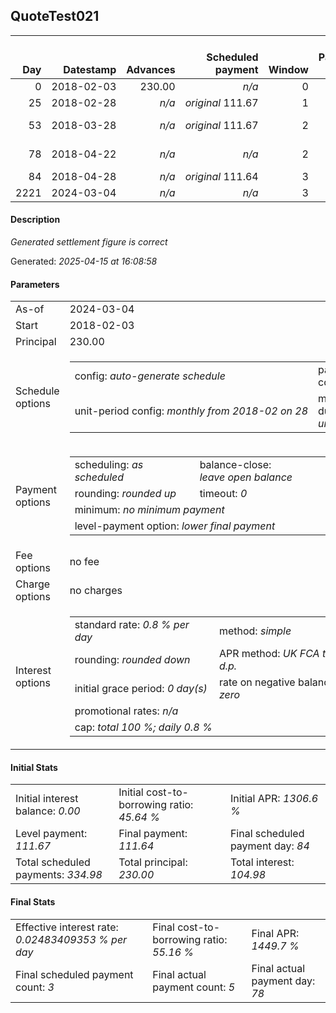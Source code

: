 <h2>QuoteTest021</h2><table><thead style="vertical-align: bottom;"><th style="text-align: right;">Day</th><th style="text-align: right;">Datestamp</th><th style="text-align: right;">Advances</th><th style="text-align: right;">Scheduled payment</th><th style="text-align: right;">Window</th><th style="text-align: right;">Payment due</th><th style="text-align: right;">Actual payments</th><th style="text-align: right;">Generated payment</th><th style="text-align: right;">Net effect</th><th style="text-align: right;">Payment status</th><th style="text-align: right;">Balance status</th><th style="text-align: right;">Simple interest</th><th style="text-align: right;">New interest</th><th style="text-align: right;">New charges</th><th style="text-align: right;">Principal portion</th><th style="text-align: right;">Fee portion</th><th style="text-align: right;">Interest portion</th><th style="text-align: right;">Charges portion</th><th style="text-align: right;">Fee refund</th><th style="text-align: right;">Principal balance</th><th style="text-align: right;">Fee balance</th><th style="text-align: right;">Interest balance</th><th style="text-align: right;">Charges balance</th><th style="text-align: right;">Settlement figure</th><th style="text-align: right;">Fee refund if&nbsp;settled</th></thead><tr style="text-align: right;"><td class="ci00">0</td><td class="ci01" style="white-space: nowrap;">2018-02-03</td><td class="ci02">230.00</td><td class="ci03" style="white-space: nowrap;"><i>n/a<i></td><td class="ci04">0</td><td class="ci05">0.00</td><td class="ci06"><i>n/a</i></td><td class="ci07"><i>n/a</i></td><td class="ci08">0.00</td><td class="ci09"><i>none&nbsp;scheduled</i></td><td class="ci10">open</td><td class="ci13">0.0000</td><td class="ci14">0.0000</td><td class="ci15"><i>n/a</i></td><td class="ci16">0.00</td><td class="ci17">0.00</td><td class="ci18">0.00</td><td class="ci19">0.00</td><td class="ci20">0.00</td><td class="ci21">230.00</td><td class="ci22">0.00</td><td class="ci23">0.0000</td><td class="ci24">0.00</td><td class="ci25">230.00</td><td class="ci26">0.00</td></tr><tr style="text-align: right;"><td class="ci00">25</td><td class="ci01" style="white-space: nowrap;">2018-02-28</td><td class="ci02"><i>n/a</i></td><td class="ci03" style="white-space: nowrap;"><i>original</i> 111.67</td><td class="ci04">1</td><td class="ci05">111.67</td><td class="ci06"><i>confirmed</i>&nbsp;72.54</td><td class="ci07"><i>n/a</i></td><td class="ci08">72.54</td><td class="ci09"><i>paid&nbsp;later&nbsp;owing</i>&nbsp;39.13</td><td class="ci10">open</td><td class="ci13">46.0000</td><td class="ci14">46.0000</td><td class="ci15"><i>n/a</i></td><td class="ci16">26.54</td><td class="ci17">0.00</td><td class="ci18">46.00</td><td class="ci19">0.00</td><td class="ci20">0.00</td><td class="ci21">203.46</td><td class="ci22">0.00</td><td class="ci23">0.0000</td><td class="ci24">0.00</td><td class="ci25">203.46</td><td class="ci26">0.00</td></tr><tr style="text-align: right;"><td class="ci00">53</td><td class="ci01" style="white-space: nowrap;">2018-03-28</td><td class="ci02"><i>n/a</i></td><td class="ci03" style="white-space: nowrap;"><i>original</i> 111.67</td><td class="ci04">2</td><td class="ci05">111.67</td><td class="ci06">72.54&nbsp;<i>failed</i><br/><i>confirmed</i>&nbsp;72.54</td><td class="ci07"><i>n/a</i></td><td class="ci08">72.54</td><td class="ci09"><i>paid&nbsp;later&nbsp;in&nbsp;full</i></td><td class="ci10">open</td><td class="ci13">45.5750</td><td class="ci14">45.5750</td><td class="ci15"><i>n/a</i></td><td class="ci16">26.97</td><td class="ci17">0.00</td><td class="ci18">45.57</td><td class="ci19">0.00</td><td class="ci20">0.00</td><td class="ci21">176.49</td><td class="ci22">0.00</td><td class="ci23">0.0000</td><td class="ci24">0.00</td><td class="ci25">176.49</td><td class="ci26">0.00</td></tr><tr style="text-align: right;"><td class="ci00">78</td><td class="ci01" style="white-space: nowrap;">2018-04-22</td><td class="ci02"><i>n/a</i></td><td class="ci03" style="white-space: nowrap;"><i>n/a<i></td><td class="ci04">2</td><td class="ci05">0.00</td><td class="ci06"><i>confirmed</i>&nbsp;72.54<br/><i>confirmed</i>&nbsp;145.07</td><td class="ci07"><i>n/a</i></td><td class="ci08">217.61</td><td class="ci09"><i>extra&nbsp;payment</i></td><td class="ci10">refund&nbsp;due</td><td class="ci13">35.2980</td><td class="ci14">35.2980</td><td class="ci15"><i>n/a</i></td><td class="ci16">182.32</td><td class="ci17">0.00</td><td class="ci18">35.29</td><td class="ci19">0.00</td><td class="ci20">0.00</td><td class="ci21">-5.83</td><td class="ci22">0.00</td><td class="ci23">0.0000</td><td class="ci24">0.00</td><td class="ci25">-5.83</td><td class="ci26">0.00</td></tr><tr style="text-align: right;"><td class="ci00">84</td><td class="ci01" style="white-space: nowrap;">2018-04-28</td><td class="ci02"><i>n/a</i></td><td class="ci03" style="white-space: nowrap;"><i>original</i> 111.64</td><td class="ci04">3</td><td class="ci05">0.00</td><td class="ci06"><i>n/a</i></td><td class="ci07"><i>n/a</i></td><td class="ci08">0.00</td><td class="ci09"><i>no&nbsp;longer&nbsp;required</i></td><td class="ci10">refund&nbsp;due</td><td class="ci13">0.0000</td><td class="ci14">0.0000</td><td class="ci15"><i>n/a</i></td><td class="ci16">0.00</td><td class="ci17">0.00</td><td class="ci18">0.00</td><td class="ci19">0.00</td><td class="ci20">0.00</td><td class="ci21">-5.83</td><td class="ci22">0.00</td><td class="ci23">0.0000</td><td class="ci24">0.00</td><td class="ci25">-5.83</td><td class="ci26">0.00</td></tr><tr style="text-align: right;"><td class="ci00">2221</td><td class="ci01" style="white-space: nowrap;">2024-03-04</td><td class="ci02"><i>n/a</i></td><td class="ci03" style="white-space: nowrap;"><i>n/a<i></td><td class="ci04">3</td><td class="ci05">0.00</td><td class="ci06"><i>n/a</i></td><td class="ci07">-5.83</td><td class="ci08">-5.83</td><td class="ci09"><i>generated</i></td><td class="ci10">closed</td><td class="ci13">0.0000</td><td class="ci14">0.0000</td><td class="ci15"><i>n/a</i></td><td class="ci16">-5.83</td><td class="ci17">0.00</td><td class="ci18">0.00</td><td class="ci19">0.00</td><td class="ci20">0.00</td><td class="ci21">0.00</td><td class="ci22">0.00</td><td class="ci23">0.0000</td><td class="ci24">0.00</td><td class="ci25">-5.83</td><td class="ci26">0.00</td></tr></table><p><h4>Description</h4><i>Generated settlement figure is correct</i></p><p>Generated: <i>2025-04-15 at 16:08:58</i></p><h4>Parameters</h4><table><tr><td>As-of</td><td>2024-03-04</td></tr><tr><td>Start</td><td>2018-02-03</td></tr><tr><td>Principal</td><td>230.00</td></tr><tr><td>Schedule options</td><td><table><tr><td>config: <i>auto-generate schedule</i></td><td>payment count: <i>3</i></td></tr><tr><td style="white-space: nowrap;">unit-period config: <i>monthly from 2018-02 on 28</i></td><td>max duration: <i>unlimited</i></td></tr></table></td></tr><tr><td>Payment options</td><td><table><tr><td>scheduling: <i>as scheduled</i></td><td>balance-close: <i>leave&nbsp;open&nbsp;balance</i></td></tr><tr><td>rounding: <i>rounded up</i></td><td>timeout: <i>0</i></td></tr><tr><td colspan='2'>minimum: <i>no&nbsp;minimum&nbsp;payment</i></td></tr><tr><td colspan='2'>level-payment option: <i>lower&nbsp;final&nbsp;payment</i></td></tr></table></td></tr><tr><td>Fee options</td><td>no fee</td></tr><tr><td>Charge options</td><td>no charges</td></tr><tr><td>Interest options</td><td><table><tr><td>standard rate: <i>0.8 % per day</i></td><td>method: <i>simple</i></td></tr><tr><td>rounding: <i>rounded down</i></td><td>APR method: <i>UK FCA to 1 d.p.</i></td></tr><tr><td>initial grace period: <i>0 day(s)</i></td><td>rate on negative balance: <i>zero</i></td></tr><tr><td colspan="2">promotional rates: <i><i>n/a</i></i></td></tr><tr><td colspan="2">cap: <i>total 100 %; daily 0.8 %</td></tr></table></td></tr></table><h4>Initial Stats</h4><table><tr><td>Initial interest balance: <i>0.00</i></td><td>Initial cost-to-borrowing ratio: <i>45.64 %</i></td><td>Initial APR: <i>1306.6 %</i></td></tr><tr><td>Level payment: <i>111.67</i></td><td>Final payment: <i>111.64</i></td><td>Final scheduled payment day: <i>84</i></td></tr><tr><td>Total scheduled payments: <i>334.98</i></td><td>Total principal: <i>230.00</i></td><td>Total interest: <i>104.98</i></td></tr></table><h4>Final Stats</h4><table><tr><td>Effective interest rate: <i>0.02483409353 % per day</i></td><td>Final cost-to-borrowing ratio: <i>55.16 %</i></td><td>Final APR: <i>1449.7 %</i></td></tr><tr><td>Final scheduled payment count: <i>3</i></td><td>Final actual payment count: <i>5</i></td><td>Final actual payment day: <i>78</i></td></tr></table>
